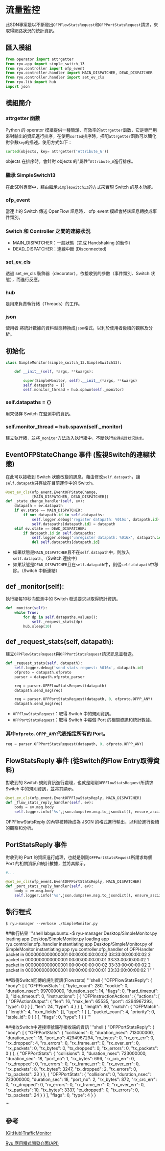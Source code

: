 # 流量監控

此SDN專案是以不斷發出```OFPFlowStatsRequest```和```OFPPortStatsRequest```請求，來取得網路狀況的統計資訊。

## 匯入模組
```python
from operator import attrgetter
from ryu.app import simple_switch_13
from ryu.controller import ofp_event
from ryu.controller.handler import MAIN_DISPATCHER, DEAD_DISPATCHER
from ryu.controller.handler import set_ev_cls
from ryu.lib import hub
import json
```
## 模組簡介  

### attrgetter 函數

Python 的 operator 模組提供一種簡潔、有效率的```attrgetter```函數，它是專門用來對輸出的資訊進行排序。在使用```sorted```排序時，搭配```attrgetter```函數可以簡化對參數```key```的描述。使用方式如下：

```python
sorted(objects, key= attrgetter('Attribute_A'))
```

objects 在排序時，會針對 objects 的"屬性"```Attribute_A```進行排序。

### 繼承 SimpleSwitch13

在此SDN專案中，藉由繼承```SimpleSwitch13```的方式來實現 Switch 的基本功能。

### ofp_event

當連上的 Switch 傳送 OpenFlow 訊息時， ofp_event 模組會將該訊息轉換成事件類別。

### Switch 和 Controller 之間的連線狀況

* MAIN_DISPATCHER：一般狀態（完成 Handshaking 的動作）
* DEAD_DISPATCHER：連線中斷 (Disconnected)

### set\_ev\_cls

透過 set\_ev\_cls 裝飾器（decorator），依接收到的參數（事件類別、Switch 狀態），而進行反應。

### hub

是用來負責執行緒（Threads）的工作。

### json
使用者
將統計數據的資料型態轉換成```json```格式，以利於使用者後續的觀察及分析。

## 初始化

```python
class SimpleMonitor(simple_switch_13.SimpleSwitch13):

    def __init__(self, *args, **kwargs):
    
        super(SimpleMonitor, self).__init__(*args, **kwargs)
        self.datapaths = {}
        self.monitor_thread = hub.spawn(self._monitor)
```

### self.datapaths = {}

用來儲存 Switch 在監測中的資訊。

### self.monitor\_thread = hub.spawn(self.\_monitor)

建立執行緒，並將```_monitor```方法放入執行緒中，不斷執行```取得統計狀況請求```。

## EventOFPStateChange 事件 (監視Switch的連線狀態)

在此可以接收到 Switch 狀態改變的訊息，藉由修改```self.datapath```，讓```self.datapath```只存放在目前運作中的 Switch。  

```python
@set_ev_cls(ofp_event.EventOFPStateChange,
            [MAIN_DISPATCHER, DEAD_DISPATCHER])
def _state_change_handler(self, ev):
    datapath = ev.datapath
    if ev.state == MAIN_DISPATCHER:
        if not datapath.id in self.datapaths:
            self.logger.debug('register datapath: %016x', datapath.id)
            self.datapaths[datapath.id] = datapath
    elif ev.state == DEAD_DISPATCHER:
        if datapath.id in self.datapaths:
            self.logger.debug('unregister datapath: %016x', datapath.id)
            del self.datapaths[datapath.id]
```
* 如果狀態是```MAIN_DISPATCHER```且不在```self.datapath```中，則放入```self.datapath```。（Switch 連接中）
* 如果狀態是```DEAD_DISPATCHER```且在```self.datapath```中，則從```self.datapath```中移除。（Switch 中斷連結）

## def \_monitor(self):

執行緒每10秒向監測中的 Switch 發送要求以取得統計資訊。

```python
def _monitor(self):
    while True:
        for dp in self.datapaths.values():
            self._request_stats(dp)
        hub.sleep(10)
```
## def \_request\_stats(self, datapath):
建立```OFPFlowStatsRequest```與```OFPPortStatsRequest```請求訊息並發送。

```python
def _request_stats(self, datapath):
    self.logger.debug('send stats request: %016x', datapath.id)
    ofproto = datapath.ofproto
    parser = datapath.ofproto_parser

    req = parser.OFPFlowStatsRequest(datapath)
    datapath.send_msg(req)

    req = parser.OFPPortStatsRequest(datapath, 0, ofproto.OFPP_ANY)
    datapath.send_msg(req)
```
* ```OFPFlowStatsRequest```：取得 Switch 中的規則資訊。  
* ```OFPPortStatsRequest```：取得 Switch 中每個 Port 的相關資訊和統計數據。  

### 其中```ofproto.OFPP_ANY```代表指定所有的 Port。

```python
req = parser.OFPPortStatsRequest(datapath, 0, ofproto.OFPP_ANY)
``` 

## FlowStatsReply 事件 (從Switch的Flow Entry取得資料)

對收到的 Switch 規則資訊進行處理，也就是剛剛```OFPFlowStatsRequest```所請求 Switch 中的規則資訊，並將其顯示。

```python
@set_ev_cls(ofp_event.EventOFPFlowStatsReply, MAIN_DISPATCHER)
def _flow_stats_reply_handler(self, ev):
    body = ev.msg.body
    self.logger.info('%s',json.dumps(ev.msg.to_jsondict(), ensure_ascii=True, indent=3, sort_keys=True))
```
OFPFlowStatsReply 的內容被轉換成為 JSON 的格式進行輸出，以利於進行後續的觀察和分析。

## PortStatsReply 事件

對收到的 Port 的資訊進行處理，也就是剛剛```OFPPortStatsRequest```所請求每個 Port 的相關資訊和統計數據，並將其顯示。
```python
#...

@set_ev_cls(ofp_event.EventOFPPortStatsReply, MAIN_DISPATCHER)
def _port_stats_reply_handler(self, ev):
    body = ev.msg.body
    self.logger.info('%s',json.dumps(ev.msg.to_jsondict(), ensure_ascii=True, indent=3, sort_keys=True))
```

## 執行程式


```shell
$ ryu-manager --verbose ./SimpleMonitor.py
```

##執行結果
'''shell
lab@ubuntu:~$ ryu-manager Desktop/SimpleMonitor.py
loading app Desktop/SimpleMonitor.py
loading app ryu.controller.ofp_handler
instantiating app Desktop/SimpleMonitor.py of SimpleMonitor
instantiating app ryu.controller.ofp_handler of OFPHandler
packet in 0000000000000001 00:00:00:00:00:02 33:33:00:00:00:02 2
packet in 0000000000000001 00:00:00:00:00:01 33:33:00:00:00:02 1
packet in 0000000000000001 00:00:00:00:00:02 33:33:00:00:00:02 2
packet in 0000000000000001 00:00:00:00:00:01 33:33:00:00:00:02 1
'''

##取得Switch回傳的規則資訊(Flowstats)
'''shell
{
   "OFPFlowStatsReply": {
      "body": [
         {
            "OFPFlowStats": {
               "byte_count": 280, 
               "cookie": 0, 
               "duration_nsec": 997000000, 
               "duration_sec": 14, 
               "flags": 0, 
               "hard_timeout": 0, 
               "idle_timeout": 0, 
               "instructions": [
                  {
                     "OFPInstructionActions": {
                        "actions": [
                           {
                              "OFPActionOutput": {
                                 "len": 16, 
                                 "max_len": 65535, 
                                 "port": 4294967293, 
                                 "type": 0
                              }
                           }
                        ], 
                        "len": 24, 
                        "type": 4
                     }
                  }
               ], 
               "length": 80, 
               "match": {
                  "OFPMatch": {
                     "length": 4, 
                     "oxm_fields": [], 
                     "type": 1
                  }
               }, 
               "packet_count": 4, 
               "priority": 0, 
               "table_id": 0
            }
         }
      ], 
      "flags": 0, 
      "type": 1
   }
}
'''

##接收Switch中連接埠號儲存接收端的資訊
'''shell
{
   "OFPPortStatsReply": {
      "body": [
         {
            "OFPPortStats": {
               "collisions": 0, 
               "duration_nsec": 713000000, 
               "duration_sec": 18, 
               "port_no": 4294967294, 
               "rx_bytes": 0, 
               "rx_crc_err": 0, 
               "rx_dropped": 4, 
               "rx_errors": 0, 
               "rx_frame_err": 0, 
               "rx_over_err": 0, 
               "rx_packets": 0, 
               "tx_bytes": 0, 
               "tx_dropped": 0, 
               "tx_errors": 0, 
               "tx_packets": 0
            }
         }, 
         {
            "OFPPortStats": {
               "collisions": 0, 
               "duration_nsec": 723000000, 
               "duration_sec": 18, 
               "port_no": 1, 
               "rx_bytes": 696, 
               "rx_crc_err": 0, 
               "rx_dropped": 0, 
               "rx_errors": 0, 
               "rx_frame_err": 0, 
               "rx_over_err": 0, 
               "rx_packets": 8, 
               "tx_bytes": 3247, 
               "tx_dropped": 2, 
               "tx_errors": 0, 
               "tx_packets": 23
            }
         }, 
         {
            "OFPPortStats": {
               "collisions": 0, 
               "duration_nsec": 723000000, 
               "duration_sec": 18, 
               "port_no": 2, 
               "rx_bytes": 872, 
               "rx_crc_err": 0, 
               "rx_dropped": 0, 
               "rx_errors": 0, 
               "rx_frame_err": 0, 
               "rx_over_err": 0, 
               "rx_packets": 10, 
               "tx_bytes": 3337, 
               "tx_dropped": 0, 
               "tx_errors": 0, 
               "tx_packets": 24
            }
         }
      ], 
      "flags": 0, 
      "type": 4
   }
}

'''

## 參考
[(GitHub)TrafficMonitor](https://github.com/YanHaoChen/Learning-SDN/tree/master/Controller/Ryu/TrafficMonitor)

[Ryu 應用程式開發介面(API)](https://ryu-zhdoc.readthedocs.io/ryu_app_api.html)


